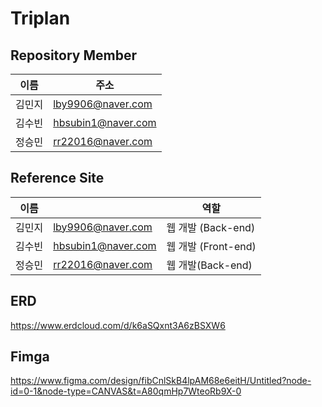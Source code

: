 # Triplan

##  Repository Member

| 이름   | 주소                             |  
| ------ | ------------------------------------ |
| 김민지 |lby9906@naver.com| 
| 김수빈 |hbsubin1@naver.com| 
| 정승민 |rr22016@naver.com| 

## Reference Site

| 이름   |                             |  역할  |
| ------ | ------------------------------------ |------|
| 김민지 |lby9906@naver.com| 웹 개발 (Back-end)|
| 김수빈 |hbsubin1@naver.com| 웹 개발 (Front-end) |
| 정승민 |rr22016@naver.com| 웹 개발(Back-end) |

## ERD
https://www.erdcloud.com/d/k6aSQxnt3A6zBSXW6

## Fimga
https://www.figma.com/design/fibCnlSkB4lpAM68e6eitH/Untitled?node-id=0-1&node-type=CANVAS&t=A80qmHp7WteoRb9X-0
